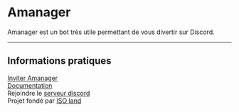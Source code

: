 # Amanager

Amanager est un bot très utile permettant de vous divertir sur Discord.

___

## Informations pratiques

[Inviter Amanager](https://iso-land.org/amanager/invite) <br>
[Documentation](https://iso-land.org/amanager/docs) <br>
Rejoindre le [serveur discord](https://iso-land.org/discord) <br>
Projet fondé par [ISO land](https://iso-land.org)
